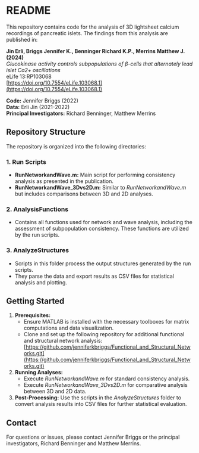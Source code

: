 # README

This repository contains code for the analysis of 3D lightsheet calcium recordings of pancreatic islets. The findings from this analysis are published in:

**Jin Erli, Briggs Jennifer K., Benninger Richard K.P., Merrins Matthew J. (2024)**  
*Glucokinase activity controls subpopulations of β-cells that alternately lead islet Ca2+ oscillations*  
eLife 13:RP103068  
[https://doi.org/10.7554/eLife.103068.1](https://doi.org/10.7554/eLife.103068.1)

**Code:** Jennifer Briggs (2022)  
**Data:** Erli Jin (2021-2022)  
**Principal Investigators:** Richard Benninger, Matthew Merrins

## Repository Structure

The repository is organized into the following directories:

### 1. Run Scripts

- **RunNetworkandWave.m:** Main script for performing consistency analysis as presented in the publication.
- **RunNetworkandWave_3Dvs2D.m:** Similar to *RunNetworkandWave.m* but includes comparisons between 3D and 2D analyses.

### 2. AnalysisFunctions

- Contains all functions used for network and wave analysis, including the assessment of subpopulation consistency. These functions are utilized by the run scripts.

### 3. AnalyzeStructures

- Scripts in this folder process the output structures generated by the run scripts. 
- They parse the data and export results as CSV files for statistical analysis and plotting.

## Getting Started

1. **Prerequisites:**
   - Ensure MATLAB is installed with the necessary toolboxes for matrix computations and data visualization.
   - Clone and set up the following repository for additional functional and structural network analysis:  
     [https://github.com/jenniferkbriggs/Functional_and_Structural_Networks.git](https://github.com/jenniferkbriggs/Functional_and_Structural_Networks.git)
2. **Running Analyses:**
   - Execute *RunNetworkandWave.m* for standard consistency analysis.
   - Execute *RunNetworkandWave_3Dvs2D.m* for comparative analysis between 3D and 2D data.
3. **Post-Processing:** Use the scripts in the *AnalyzeStructures* folder to convert analysis results into CSV files for further statistical evaluation.

## Contact

For questions or issues, please contact Jennifer Briggs or the principal investigators, Richard Benninger and Matthew Merrins.

